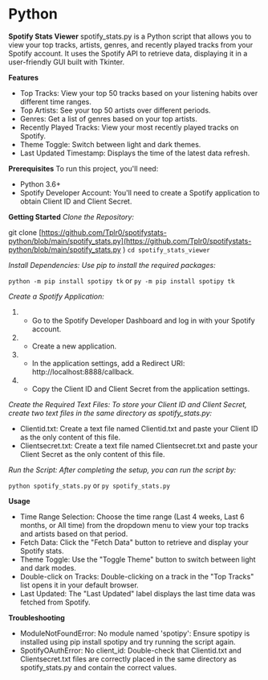 # Python
**Spotify Stats Viewer**
spotify_stats.py is a Python script that allows you to view your top tracks, artists, genres, and recently played tracks from your Spotify account. It uses the Spotify API to retrieve data, displaying it in a user-friendly GUI built with Tkinter.

**Features**
- Top Tracks: View your top 50 tracks based on your listening habits over different time ranges.
- Top Artists: See your top 50 artists over different periods.
- Genres: Get a list of genres based on your top artists.
- Recently Played Tracks: View your most recently played tracks on Spotify.
- Theme Toggle: Switch between light and dark themes.
- Last Updated Timestamp: Displays the time of the latest data refresh.
  
**Prerequisites**
To run this project, you'll need:
- Python 3.6+
- Spotify Developer Account: You'll need to create a Spotify application to obtain Client ID and Client Secret.

**Getting Started**
*Clone the Repository:*


git clone [https://github.com/Tplr0/spotifystats-python/blob/main/spotify_stats.py](https://github.com/Tplr0/spotifystats-python/blob/main/spotify_stats.py
) 
```cd spotify_stats_viewer```


*Install Dependencies: Use pip to install the required packages:*

```python -m pip install spotipy tk```
or
```py -m pip install spotipy tk```

*Create a Spotify Application:*

1. - Go to the Spotify Developer Dashboard and log in with your Spotify account.
2. - Create a new application.
3. - In the application settings, add a Redirect URI: http://localhost:8888/callback.
4. - Copy the Client ID and Client Secret from the application settings.

*Create the Required Text Files: To store your Client ID and Client Secret, create two text files in the same directory as spotify_stats.py:*

- Clientid.txt: Create a text file named Clientid.txt and paste your Client ID as the only content of this file.
- Clientsecret.txt: Create a text file named Clientsecret.txt and paste your Client Secret as the only content of this file.

*Run the Script: After completing the setup, you can run the script by:*

```python spotify_stats.py```
or
```py spotify_stats.py```

**Usage**

- Time Range Selection: Choose the time range (Last 4 weeks, Last 6 months, or All time) from the dropdown menu to view your top tracks and artists based on that period.
- Fetch Data: Click the "Fetch Data" button to retrieve and display your Spotify stats.
- Theme Toggle: Use the "Toggle Theme" button to switch between light and dark modes.
- Double-click on Tracks: Double-clicking on a track in the "Top Tracks" list opens it in your default browser.
- Last Updated: The "Last Updated" label displays the last time data was fetched from Spotify.

**Troubleshooting**
- ModuleNotFoundError: No module named 'spotipy': Ensure spotipy is installed using pip install spotipy and try running the script again.
- SpotifyOAuthError: No client_id: Double-check that Clientid.txt and Clientsecret.txt files are correctly placed in the same directory as spotify_stats.py and contain the correct values.
